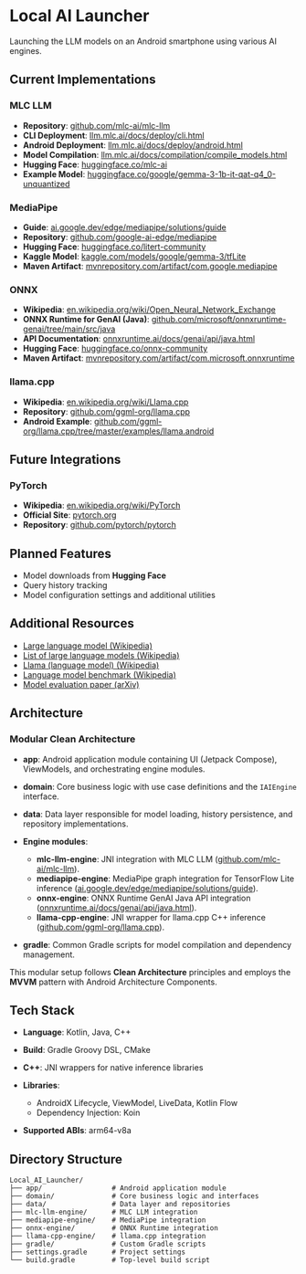 # Local AI Launcher

Launching the LLM models on an Android smartphone using various AI engines.

## Current Implementations

### MLC LLM

* **Repository**: [github.com/mlc-ai/mlc-llm](https://github.com/mlc-ai/mlc-llm)
* **CLI Deployment**: [llm.mlc.ai/docs/deploy/cli.html](https://llm.mlc.ai/docs/deploy/cli.html)
* **Android Deployment**: [llm.mlc.ai/docs/deploy/android.html](https://llm.mlc.ai/docs/deploy/android.html)
* **Model Compilation**: [llm.mlc.ai/docs/compilation/compile\_models.html](https://llm.mlc.ai/docs/compilation/compile_models.html)
* **Hugging Face**: [huggingface.co/mlc-ai](https://huggingface.co/mlc-ai)
* **Example Model**: [huggingface.co/google/gemma-3-1b-it-qat-q4\_0-unquantized](https://huggingface.co/google/gemma-3-1b-it-qat-q4_0-unquantized)

### MediaPipe

* **Guide**: [ai.google.dev/edge/mediapipe/solutions/guide](https://ai.google.dev/edge/mediapipe/solutions/guide)
* **Repository**: [github.com/google-ai-edge/mediapipe](https://github.com/google-ai-edge/mediapipe)
* **Hugging Face**: [huggingface.co/litert-community](https://huggingface.co/litert-community)
* **Kaggle Model**: [kaggle.com/models/google/gemma-3/tfLite](https://www.kaggle.com/models/google/gemma-3/tfLite)
* **Maven Artifact**: [mvnrepository.com/artifact/com.google.mediapipe](https://mvnrepository.com/artifact/com.google.mediapipe)

### ONNX

* **Wikipedia**: [en.wikipedia.org/wiki/Open\_Neural\_Network\_Exchange](https://en.wikipedia.org/wiki/Open_Neural_Network_Exchange)
* **ONNX Runtime for GenAI (Java)**: [github.com/microsoft/onnxruntime-genai/tree/main/src/java](https://github.com/microsoft/onnxruntime-genai/tree/main/src/java)
* **API Documentation**: [onnxruntime.ai/docs/genai/api/java.html](https://onnxruntime.ai/docs/genai/api/java.html)
* **Hugging Face**: [huggingface.co/onnx-community](https://huggingface.co/onnx-community)
* **Maven Artifact**: [mvnrepository.com/artifact/com.microsoft.onnxruntime](https://mvnrepository.com/artifact/com.microsoft.onnxruntime)

### llama.cpp

* **Wikipedia**: [en.wikipedia.org/wiki/Llama.cpp](https://en.wikipedia.org/wiki/Llama.cpp)
* **Repository**: [github.com/ggml-org/llama.cpp](https://github.com/ggml-org/llama.cpp)
* **Android Example**: [github.com/ggml-org/llama.cpp/tree/master/examples/llama.android](https://github.com/ggml-org/llama.cpp/tree/master/examples/llama.android)

## Future Integrations

### PyTorch

* **Wikipedia**: [en.wikipedia.org/wiki/PyTorch](https://en.wikipedia.org/wiki/PyTorch)
* **Official Site**: [pytorch.org](https://pytorch.org/)
* **Repository**: [github.com/pytorch/pytorch](https://github.com/pytorch/pytorch)

## Planned Features

* Model downloads from **Hugging Face**
* Query history tracking
* Model configuration settings and additional utilities

## Additional Resources

* [Large language model (Wikipedia)](https://en.wikipedia.org/wiki/Large_language_model)
* [List of large language models (Wikipedia)](https://en.wikipedia.org/wiki/List_of_large_language_models)
* [Llama (language model) (Wikipedia)](https://en.wikipedia.org/wiki/Llama_%28language_model%29)
* [Language model benchmark (Wikipedia)](https://en.wikipedia.org/wiki/Language_model_benchmark)
* [Model evaluation paper (arXiv)](https://arxiv.org/html/2410.03613v1)

## Architecture

### Modular Clean Architecture

* **app**: Android application module containing UI (Jetpack Compose), ViewModels, and orchestrating engine modules.
* **domain**: Core business logic with use case definitions and the `IAIEngine` interface.
* **data**: Data layer responsible for model loading, history persistence, and repository implementations.
* **Engine modules**:

    * **mlc-llm-engine**: JNI integration with MLC LLM ([github.com/mlc-ai/mlc-llm](https://github.com/mlc-ai/mlc-llm)).
    * **mediapipe-engine**: MediaPipe graph integration for TensorFlow Lite inference ([ai.google.dev/edge/mediapipe/solutions/guide](https://ai.google.dev/edge/mediapipe/solutions/guide)).
    * **onnx-engine**: ONNX Runtime GenAI Java API integration ([onnxruntime.ai/docs/genai/api/java.html](https://onnxruntime.ai/docs/genai/api/java.html)).
    * **llama-cpp-engine**: JNI wrapper for llama.cpp C++ inference ([github.com/ggml-org/llama.cpp](https://github.com/ggml-org/llama.cpp)).
* **gradle**: Common Gradle scripts for model compilation and dependency management.

This modular setup follows **Clean Architecture** principles and employs the **MVVM** pattern with Android Architecture Components.

## Tech Stack

* **Language**: Kotlin, Java, C++
* **Build**: Gradle Groovy DSL, CMake
* **C++**: JNI wrappers for native inference libraries
* **Libraries**:

    * AndroidX Lifecycle, ViewModel, LiveData, Kotlin Flow
    * Dependency Injection: Koin
* **Supported ABIs**: arm64-v8a

## Directory Structure

```
Local_AI_Launcher/
├── app/                 # Android application module
├── domain/              # Core business logic and interfaces
├── data/                # Data layer and repositories
├── mlc-llm-engine/      # MLC LLM integration
├── mediapipe-engine/    # MediaPipe integration
├── onnx-engine/         # ONNX Runtime integration
├── llama-cpp-engine/    # llama.cpp integration
├── gradle/              # Custom Gradle scripts
├── settings.gradle      # Project settings
└── build.gradle         # Top-level build script
```
